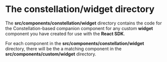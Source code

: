# The **constellation/widget** directory

The **src/components/constellation/widget** directory contains the code for the Constellation-based companion component for any custom **widget** component you have created for use with the **React SDK**.

For each component in the **src/components/constellation/widget** directory, there will be the a matching component in the **src/components/custom/widget** directory.
